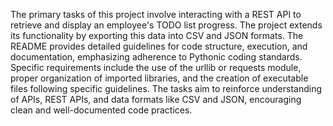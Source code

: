 The primary tasks of this project involve interacting with a REST API to retrieve and display an employee's TODO list progress. The project extends its functionality by exporting this data into CSV and JSON formats. The README provides detailed guidelines for code structure, execution, and documentation, emphasizing adherence to Pythonic coding standards. Specific requirements include the use of the urllib or requests module, proper organization of imported libraries, and the creation of executable files following specific guidelines. The tasks aim to reinforce understanding of APIs, REST APIs, and data formats like CSV and JSON, encouraging clean and well-documented code practices.
